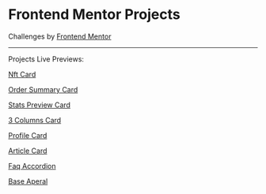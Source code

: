 # Frontend Mentor Projects

Challenges by [Frontend Mentor](https://www.frontendmentor.io)

---
Projects Live Previews:

[Nft Card](https://earslanyunus-nftcard.netlify.app/) 

[Order Summary Card](https://earslanyunus-ordercard.netlify.app/)

[Stats Preview Card](https://earslanyunus-statspreviewcard.netlify.app/)

[3 Columns Card](https://earslanyunus-3columnscard.netlify.app/)

[Profile Card](https://earslanyunus-profilecard.netlify.app/)

[Article Card](https://earslanyunus-articlecard.netlify.app/)

[Faq Accordion](https://earslanyunus-faqaccordion.netlify.app/)

[Base Aperal](https://earslanyunus-baseaperal.netlify.app)
